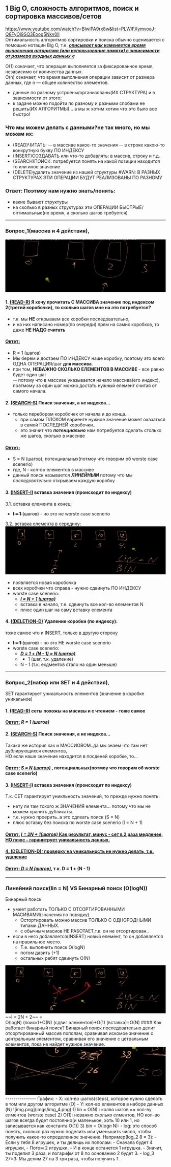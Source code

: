 ## 1 Big O, сложность алгоритмов, поиск и сортировка массивов/сетов
https://www.youtube.com/watch?v=BlwiPA9rx8w&list=PLWlFXymvoaJ-Q8FyOj9SQ3Eoog5Nkv0lI  
Оптимальность алгоритмов сортировки и поиска обычно оценивается с помощью нотации Big O,
т.е. ***<u>описывает как изменяется время выполнения алгоритма (или использование памяти)
в зависимости от размера входных данных 𝑛</u>***
 
O(1) означает, что операция выполняется за фиксированное время, независимо от количества данных.  
O(n) означает, что время выполнения операции зависит от размера данных, где n — общее количество элементов.

- данные по разному устроены/организованы(ИХ СТРУКТУРА) и в зависимости от этого:
- к задаче можно подойти по разному и разными спобами ее решить(ИХ АЛГОРИТМЫ)... а мы ж хотим хотим что это было все быстро!

### Что мы можем делать с данными?не так много, но мы можем их:
- (READ)ЧИТАТЬ:
-- в массиве какое-то значения
-- в строке какою-то конкрутную букву ПО ИНДЕКСУ
- (INSERT)СОЗДАВАТЬ или что-то добавлять: в массив,  строку и т.д.
- (SEARCH)ПОИСК: потребуется понять на какой позиции находится то или иное значение
- (DELETE)удалить значение из нашей структуры
#WARN: В РАЗНЫХ СТРУКТУРАХ ЭТИ ОПЕРАЦИИ БУДУТ РЕАЛИЗОВАНЫ ПО РАЗНОМУ

### Ответ: Поэтмоу нам нужно знать/понять:
- какие бывают  структуры
- на сколько в разных структурах эти ОПЕРАЦИИ БЫСТРЫЕ/оптимальные(не время, а сколько шагов требуется)

---
### Вопрос_1(массив и 4 действия),
![imgs/img.png](imgs/img.png)
#### 1. <u>(READ-R)</u> Я хочу прочитать **С МАССИВА** значение под индексом 2(третий коробочки), то сколько шагов мне на это потребуется?  
- т.к. мы **НЕ** открываем все коробки последовательно, 
- и на них написано номер(по очереди) прям на самих коробков, то даже **НЕ НАДО считать**    
#### <u>**Овтет:**</u> 
- R = 1 (шагов)
- Мы берем и достаем ПО ИНДЕКСУ наше коробку, поэтому это всего ОДНА ОПЕРАЦИЯ/шаг **для массива**.
- при том, **НЕВАЖНО СКОЛЬКО ЕЛЕМЕНТОВ В МАССИВЕ** - все равно будет один шаг  
-- потому что в массиве указывается начало массива(его индекс), поэтмому за один шаг можно достать нужный елемент считая от  самого начала.
#### 2. <u>(SEARCH-S)</u>  Поиск значения, а не индекса... 
- только перебором коробочек от начала и до конца..
  - при самом ПЛОХОМ вариенте нужное значение может оказаться в самой ПОСЛЕДНЕЙ коробочки..
  - это значит что ***потенциально*** нам потребуется сделать столько же шагов, сколько в массиве
#### <u>**Овтет:**</u> 
- S = N (шагов), потенциальных(потмоу что говорим об worste case scenerio)
- где, N - кол-во елементов в массиве
- данный поиск называется ***ЛИНЕЙНЫМ*** потому что мы *последовательно* открываем каждую коробку
#### 3. <u>(INSERT-I)</u>   вставка значения (происходит по индексу)
3.1. вставка елемента в конец:
- ~~**I = 1** (шагов)~~  - но это не worste case scenerio

3.2. вставка елемента в середину:  
<img src="imgs/img_1.png" width="700" height="150">
- появляется новая каробочка
- всех коробчки что справа - нужно сдвинуть ПО ИНДЕКСУ
- worste case scenerio: 
  - <u>***I = N + 1 (шагов)***</u>
  - вставка в начало, т.е. сдвинуть все кол-во елементов N
  - плюс один шаг на саму вставку елемента
#### 4. <u>((DELETION-D)</u>  Удаление коробки  (по индексу):
тоже самое что и INSERT, только в другую сторону
- ~~**I = 1** (шагов)~~  - но это НЕ worste case scenerio
- worste case scenerio:
  - <u>***D = 1 + (N - 1) = N (шагов)***</u>
  - + 1 (шаг, т.к. удаление)
  - N - 1 (т.к. екдментов стало на один меньше)
---------
### Вопрос_2(набор или SET и 4 действия),  
SET гарантирует уникальность елементов (значение в коробке уникальное)
#### 1. <u>(READ-R)</u> сеты похожы на масивы и с чтением - тоже самое
<u>**Овтет:**</u>  ***R = 1 (шагов)***
#### 2. <u>(SEARCH-S)</u>  Поиск значения, а не индекса... 
Такакя же история как и МАССИОВОМ..да мы знаем что там нет дублирующихся елементов,  
НО если наше значение находится в посденей коробке, то...
#### <u>**Овтет:**</u>   <u>***S = N (шагов)***</u>  , потенциальных(потмоу что говорим об worste case scenerio)
#### 3. <u>(INSERT-I)</u>   вставка значения (происходит по индексу)
Т.к. СЕТ гарантирует уникльность значений, то прежде нужно понять:
- нету ли там токого ж ЗНАЧЕНИЯ елемента... потому что мы не можем хранить дубликаты
- т.е. нужно проерить..а это сдлеать поиск (S = N)
- плюс вставку без поиска по worste case scenerio (I = N + 1)
#### <u>**Овтет:**</u>   <u>***I = 2N + 1(шагов)*** Как результат, минус - сет в 2 раза медленее, НО плюс - гаранитрует уникальность данных.
#### 4. <u>(DELETION-D)</u>: проверку на уникальность не нужно делать, т.к. удаление
#### <u>**Овтет:**</u>   ***D = N (шагов)***</u>, т.к. D = 1 + (N - 1)

----
### Линейний поиск(lin = N) VS Бинарный поиск (O(logN))
 Бинарный поиск 
- умеет работать ТОЛЬКО С ОТСОРТИРОВАННЫМИ МАСИВАМИ(значения по порядку).
  - Остортировать можно массив ТОЛЬКО С ОДНОРОДНЫМИ типами ДАННЫХ. 
  - с обычным масиов НЕ РАБОТАЕТ,т.к. он не отсортирован..
- если в него добавляется(INSERT) новый елемент, то он  добавляется на правильное место.  
  - Т.е. выполнить поиск  O(logN)
  - потом давить (+1)
  - остальных ребят сдвинуть O(N)
<img src="imgs/img_2.png" width="700" height="150">
~~I = 2N + 2~~ = O(logN) (поиск)+O(N) (сдвиг элементов)+O(1) (вставка)=O(N)
#### Kак работает бинарный поиск?
Бинарный поиск последовательно делит отсортированный массив пополам, сравнивая искомое значение с центральным элементом, сравнивая его значение с цетральным елементов, пока не найдет нужное значение.
<img src="imgs/img_3.png" width="700" height="150">
---------------
График:
- Х: кол-во шагов(steps), которое нужно сделать в том или другом алгоритме (O)
- Y: кол-во елементов в наборе данных (N)
![img.png](imgs/img_4.png)
1) lin = O(N) : колво шагов == кол-ву елментов (worste case)
2) O(1): неважно сколько елментов, НО кол-во шагов всегда будет постоянно(и маленькое, хоть 10 или 1, но записывается как константа O(1))
3) bin = O(log𝑛 N):
   -  log: это способ понять, сколько раз нужно поделить или уменьшить число, чтобы получить какое-то
   определенное значение. Например(log_2 8 = 3):
      - Если у тебя 8 игрушек, и ты делишь их пополам:
         - Сначала будет 4 игрушки,
         - Потом 2 игрушки,
         - И в конце останется 1 игрушка.
      - Значит, ты поделил 3 раза, и логарифм от 8 по основанию 2 будет 3.
      - log_3 27=3: Мы делим 27 на 3 три раза, чтобы получить 1.












